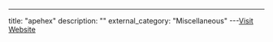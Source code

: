 ---
title: "apehex"
description: ""
external_category: "Miscellaneous"
---[Visit Website](https://github.com/apehex)

